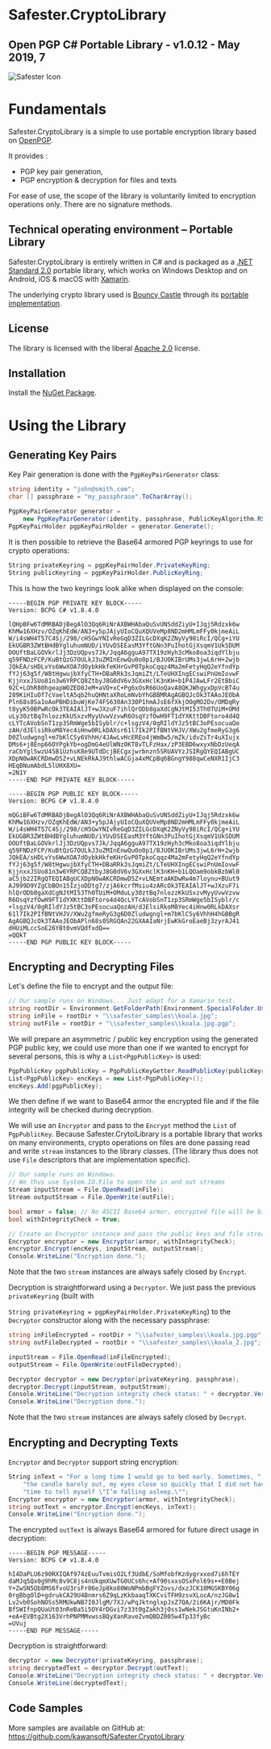 # Safester.CryptoLibrary 

## Open PGP C# Portable Library - v1.0.12 - May 2019, 7



<img src="https://www.runsafester.net/img/safester-new-64x64.png" alt="Safester Icon"/>

# Fundamentals 

Safester.CryptoLibrary is a simple to use portable encryption library based on [OpenPGP](https://www.openpgp.org/). 

It provides :

- PGP key pair generation,
- PGP encryption & decryption for files and texts

For ease of use, the scope of the library is voluntarily limited to encryption operations only. There are no signature methods.

## Technical operating environment – Portable Library

Safester.CryptoLibrary is entirely written in C# and is packaged as a [.NET Standard 2.0](https://docs.microsoft.com/dotnet/standard/net-standard)  portable library, which works on Windows Desktop and on Android, iOS & macOS with [Xamarin](https://visualstudio.microsoft.com/xamarin/).

The underlying crypto library used is [Bouncy Castle](http://www.bouncycastle.org/csharp/) through its [portable implementation](https://www.nuget.org/packages/Portable.BouncyCastle/).

## License

The library is licensed with the liberal [Apache 2.0](https://github.com/kawansoft/Safester.CryptoLibrary/blob/master/LICENSE) license.

## Installation

Install the [NuGet Package](https://www.nuget.org/packages/Safester.CryptoLibrary/).

# Using the Library

## Generating Key Pairs

Key Pair generation is done with the `PgpKeyPairGenerator` class:

```C#
string identity = "john@smith.com";
char [] passphrase = "my_passphrase".ToCharArray();

PgpKeyPairGenerator generator = 
    new PgpKeyPairGenerator(identity, passphrase, PublicKeyAlgorithm.RSA, PublicKeyLength.BITS_2048);
PgpKeyPairHolder pgpKeyPairHolder = generator.Generate();
```

It is then possible to retrieve the Base64 armored PGP keyrings to use for crypto operations:

```C#
String privateKeyring = pgpKeyPairHolder.PrivateKeyRing;
String publicKeyring = pgpKeyPairHolder.PublicKeyRing;
```
This is how the two keyrings look alike when displayed on the console:

```pgp
-----BEGIN PGP PRIVATE KEY BLOCK-----
Version: BCPG C# v1.8.4.0

lQHpBFw6TdMRBADjBegAlO3Qq6RiNrAXBWHAbaQuSvUNSddZiyU+IJqj5Rdzxk6w
KhMw16XHzv/OZqKhEdW/AN3+y5pJAjyUIoCQuXQUVeMp8ND2mHMLmFFy0kjmeAiL
W/i4sWH4T57C4Sj/298/cH5GwYNIvReGqD3ZILGcDXqK2ZNyVy98iRcI/QCg+iYU
EkUGBR3ZWtBHdBYgluhumNUD/iYUvDSEEasM3YftGNn3PuIhotGjXsqmV1UkSDUM
OOUftBaLGOVkrlJj3DzUQpvs7Jk/JqqA6gguA97TX19zHyh3cMko8oa3iqdYlbju
q59FNDzFCP/KuBtQzG7OULkJ3uZMInEnwQu0o0p1/BJUOKIBrUMs3jwL6rH+2wjb
JQkEA/sHDLvYs6WwXOA7dOybkHkfeKHrGvP0TpkoCqqz4Ma2mFetyHqQ2eYfndYp
fYJj63g5f/W8tHgwujbXfyCTH+DBaRRk3sJqmiZt/LTeUHXIngECswiPnUmIovwF
KjjnxxJSUo81n3w6YRPCQ8ZtbyJ8G0dV6v3GXxHclK3nKH+b1P4JAwLFr2EtBbiC
92C+LOhR80hgeapWOZED0JeM+aVO+xC+Pg6xOsR66UoQavA8QKJWhgyxDpVcBT4u
289KiHIuOf7cVaeltA5qb2huQHNtaXRoLmNvbYhGBBMRAgAGBQJcOk3TAAoJEObA
Pln68s0Sa1oAoPBHDibuWjKe74FS630An330P1hmAJsE6fXkjOOgMO2Dv/OMDqRy
t8yyK50BPwRcOk3TEAIAlJT+wJXzuF7ihlQrODb8gaXdCgNJtMI53Th0TUiM+OMd
uLy30ztBq7nlozzKkUSxzvMyyUvwVzvwR6OsqYzfOwH9FT1dYXKttDBFtoro4d4Q
cLYTcAVobSnT1zp3SRmWge5bISyblr/c+lsgzV4/0gRIldYJz5tBC3oPEsocuaQo
zAH/dJElsiRkoM8Yec4iHnw0RLkDAXsr61l7Ik2PIfBNtVHJV/XWu2gfmeRyG3g6
D0Zludwgngl+m7bKlCSy6VhhH/4JAwLvHcEREo4jWmBw5/mZk/idvZsTr4uXIujx
DMs6+j8Enp66OYPgkYb+ogDmG4eUlWNz0KT8vTLFzHax/zP3EBD6wxyxNbDzUeqA
raCbYgl5wzU45B1UzhsK8e9UTdDcjBECgxjwrbnzn5SRUAVYzJSIRgQYEQIABgUC
XDpN0wAKCRDmwD5Z+vLNEkRkAJ9thlwACGja4xMCpBq6BGngY988qwCeNXR1IjC3
HEqBNumAbdL5lUHX8XU=
=2N1Y
-----END PGP PRIVATE KEY BLOCK-----

```

```pgp
-----BEGIN PGP PUBLIC KEY BLOCK-----
Version: BCPG C# v1.8.4.0

mQGiBFw6TdMRBADjBegAlO3Qq6RiNrAXBWHAbaQuSvUNSddZiyU+IJqj5Rdzxk6w
KhMw16XHzv/OZqKhEdW/AN3+y5pJAjyUIoCQuXQUVeMp8ND2mHMLmFFy0kjmeAiL
W/i4sWH4T57C4Sj/298/cH5GwYNIvReGqD3ZILGcDXqK2ZNyVy98iRcI/QCg+iYU
EkUGBR3ZWtBHdBYgluhumNUD/iYUvDSEEasM3YftGNn3PuIhotGjXsqmV1UkSDUM
OOUftBaLGOVkrlJj3DzUQpvs7Jk/JqqA6gguA97TX19zHyh3cMko8oa3iqdYlbju
q59FNDzFCP/KuBtQzG7OULkJ3uZMInEnwQu0o0p1/BJUOKIBrUMs3jwL6rH+2wjb
JQkEA/sHDLvYs6WwXOA7dOybkHkfeKHrGvP0TpkoCqqz4Ma2mFetyHqQ2eYfndYp
fYJj63g5f/W8tHgwujbXfyCTH+DBaRRk3sJqmiZt/LTeUHXIngECswiPnUmIovwF
KjjnxxJSUo81n3w6YRPCQ8ZtbyJ8G0dV6v3GXxHclK3nKH+b1LQOam9obkBzbWl0
aC5jb22IRgQTEQIABgUCXDpN0wAKCRDmwD5Z+vLNEmtaAKDwRw4m7loynu+BUut9
AJ999D9YZgCbBOn15IzjoDDtg7/zjA6kcrfMsiu4zARcOk3TEAIAlJT+wJXzuF7i
hlQrODb8gaXdCgNJtMI53Th0TUiM+OMduLy30ztBq7nlozzKkUSxzvMyyUvwVzvw
R6OsqYzfOwH9FT1dYXKttDBFtoro4d4QcLYTcAVobSnT1zp3SRmWge5bISyblr/c
+lsgzV4/0gRIldYJz5tBC3oPEsocuaQozAH/dJElsiRkoM8Yec4iHnw0RLkDAXsr
61l7Ik2PIfBNtVHJV/XWu2gfmeRyG3g6D0Zludwgngl+m7bKlCSy6VhhH4hGBBgR
AgAGBQJcOk3TAAoJEObAPln68s0SRGQAn22GXAAIaNrjEwKkGroEaeBj3zyrAJ41
dHUiMLccSoE26YBt0vmVQdfxdQ==
=QQkT
-----END PGP PUBLIC KEY BLOCK-----
```

## Encrypting and Decrypting Files

Let's define the file to encrypt and the output file:

```C#
// Our sample runs on Windows... Just adapt for a Xamarin test.
string rootDir = Environment.GetFolderPath(Environment.SpecialFolder.UserProfile);
string inFile = rootDir + "\\safester_samples\\koala.jpg";
string outFile = rootDir + "\\safester_samples\\koala.jpg.pgp";
```
We will prepare an asymmetric / public key encryption using the generated PGP public key, we could use more than one if we wanted to encrypt for several persons, this is why a `List<PgpPublicKey>` is used:

```C#
PgpPublicKey pgpPublicKey = PgpPublicKeyGetter.ReadPublicKey(publicKeyring);
List<PgpPublicKey> encKeys = new List<PgpPublicKey>();
encKeys.Add(pgpPublicKey);
```

We then define if we want to Base64 armor the encrypted file and if the file integrity will be checked during decryption.

We will use an `Encryptor` and pass to the `Encrypt` method the `List` of `PgpPublicKey`. Because Safester.CrytolLibrary is a portable library that works on many environments, crypto operations on files are done passing read and write `stream` instances to the library classes. (The library thus does not use `File` descriptors that are implementation specific).

```c#
// Our sample runs on Windows. 
// We thus use System.IO.File to open the in and out streams
Stream inputStream = File.OpenRead(inFile); 
Stream outputStream = File.OpenWrite(outFile);

bool armor = false; // No ASCII Base64 armor, encrypted file will be binary
bool withIntegrityCheck = true;

// Create an Encryptor instance and pass the public keys and file streams
Encryptor encryptor = new Encryptor(armor, withIntegrityCheck);
encryptor.Encrypt(encKeys, inputStream, outputStream);
Console.WriteLine("Encryption done.");
```

Note that the two `stream` instances  are always safely closed by `Encrypt`.

Decryption is straightforward using a `Decryptor`. We just pass the previous  `privateKeyring`  (built with 

`String privateKeyring = pgpKeyPairHolder.PrivateKeyRing`) to the `Decryptor` constructor along with the necessary passphrase:

```C#
string inFileEncrypted = rootDir + "\\safester_samples\\koala.jpg.pgp"; 
string outFileDecrypted = rootDir + "\\safester_samples\\koala_2.jpg";

inputStream = File.OpenRead(inFileEncrypted);
outputStream = File.OpenWrite(outFileDecrypted);

Decryptor decryptor = new Decryptor(privateKeyring, passphrase);
decryptor.Decrypt(inputStream, outputStream);
Console.WriteLine("Decryption integrity check status: " + decryptor.Verify);
Console.WriteLine("Decryption done.");
```
Note that the two `stream` instances  are always safely closed by  `Decrypt`.

## Encrypting and Decrypting Texts

`Encryptor` and `Decryptor` support string encryption:

```C#
String inText = "For a long time I would go to bed early. Sometimes, " +
    "the candle barely out, my eyes close so quickly that I did not have " +
    "time to tell myself \"I’m falling asleep.\"";
Encryptor encryptor = new Encryptor(armor, withIntegrityCheck);
string outText = encryptor.Encrypt(encKeys, inText);
Console.WriteLine("Encryption done.");
```
The encrypted `outText` is always Base64 armored for future direct usage in decryption:

```pgp
-----BEGIN PGP MESSAGE-----
Version: BCPG C# v1.8.4.0

hI4DaPLU6z90RXIQAf974zEuuTvmisO2Lf3UdbE/SoMfobfKzdygrxxed7i6hTEY
daMJq5Qx0g9hMc8v9C8js4nUkqmXUwTG0UCs6hc+Af90sxxsOSxPol69s++E0Bej
Y+ZwSN5Qb8MS6fvoU3rsFr06eJp8ko80WoNPmbBgFYZovs/dxzJCK18MGSKBY06g
0rgBbgOlD+gdrukCA29U4Bnmrs6Z9qLzKkbaaqTXKCviTFH9zsvXLocA/nzJG8w1
Lv2vb0SohNOSs5RMUkwNB7I0JlgM/7XJ/wPqJktnglxpJsZ7QA/2i6KAjr/MD0Fk
BfSWIfnpQUaUt03nReBa5i5OY4rDGvi7z33t0gZakh3jOss1wNekJSGtuKnINb2+
+eA+EVBtg2X163VrhPNPMMvwssBQyXanRaveZvmQBDZ005w4Tp33fyBc
=UVuj
-----END PGP MESSAGE-----
```

Decryption is straightforward:

```C#
decryptor = new Decryptor(privateKeyring, passphrase);
string decryptedText = decryptor.Decrypt(outText);
Console.WriteLine("Decryption integrity check status: " + decryptor.Verify);
Console.WriteLine(decryptedText);
```
## Code Samples

More samples are available on GitHub at: https://github.com/kawansoft/Safester.CryptoLibrary 

